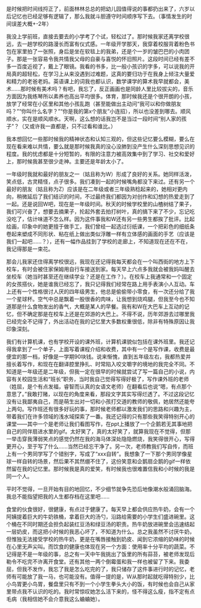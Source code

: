 是时候把时间线捋正了，前面林林总总的把幼儿园值得说的事都扔出来了，六岁以后记忆也已经足够有逻辑了，那么我就斗胆遵守时间顺序写下去。（事情发生的时间误差大概+-2年）

我没上学前班，直接去要去的小学考了个试，轻松过了。那时候我家还离学校很远，去一趟学校的路漫长而富有仪式感。一年级开学那天，我穿着校服背着粉色书包在家里拍了一张照，身后是坐在软毯上的我弟，还是个一岁的皱巴巴的小肉团子。那是一张容易令我共情我父母的自豪与喜悦的怀旧照片。这段时间已经有差不多一百度近视了，戴上了眼镜。我看的书多，比一般小孩识的字多，可以说我的开局真的超轻松，在学习上从来没遇到过难题，这真的要归功于在我身上倾注大量爱和精力的老爸老妈。英语课上的词我也都认识，数学课学的算术我早就都会，美术……那时候有美术吗？有吧，我忘了，反正画画也是同龄人里比较拔尖的，音乐方面因为我练琴所以素养也高出平均很多。体育，那时候我还是个很开朗的小孩，放学了经常在小区里和其他小孩乱跑（甚至能做出主动问“我可以和你做朋友吗？”“你叫什么名字？”“你是我的第x个朋友”小连招），所以也没差到哪去。顺风顺水，实在是顺风顺水。天啊，这么想的话我岂不是当过一段时间“别人家的孩子”？（又或许我一直都是，只不过看和谁比。）

我本想回忆一些那时候我的精神状态和认知三观的，但这些记忆要么模糊，要么在现在看来难以共情，要么就是那时候我真的没心没肺到没产生什么深刻思想见识的程度。我的忧虑都是十分短暂的，有限的注意力被高效集中到了学习、社交和爱好上，那时候我甚至很少走神。主要还是年龄太小了。

一年级时我就和最好的朋友之一（姑且称为W）形成了良好的关系。她同样活泼，笑点低，古灵精怪，点子很多。我们凑到一起的时候嘴角都没下来过。还有另一个最好的朋友（姑且称为Z）应该是在二年级或者三年级熟稔起来的，她相对更内向，稍微延后了我们结识的时间，不过最终我们都因为对创作和幻想的热爱走到了一起。还是说回W吧，现在是一年级时间。秋天的时候学校里的山楂树结了果子，我们可兴奋了，想要去摘果子，抡起外套去拍打树叶，真的搞下来了不少，忘记吃没吃了，估计味道不怎么样。因为这件事我和W还有另一些男生都挨了批评。比起绘画，印象中的她更擅于做手工，我们曾经一起选过衍纸课，一个把彩色的细纸条卷起来塑成不同形状、粘在纸上做出类似浮雕一样有立体感的画面的手艺（应该是我们一起吧……？），还有一幅作品挂到了学校的走廊上，不知道现在还在不在，我记得那是一束花。

那会儿我家还住得离学校很远，我现在还记得我每天都会在一个叫西街的地方上下校车，有时会被住家保姆用自行车接送到家。每天早上六点多我就会被我妈叫醒去坐校车（她当时甚至还在继续学业？还是在工作？）。在校车上我通常和一个固定的女孩搭伙，她是谁我已经忘了，我只记得我们经常在路上用手表演小人互动。车上还有一个性格很讨人厌的四年级男生，他总是偷偷带小零食，有一次还分给了我一个星球杯。空气中总是飘着一股很香的肉味，让我想到烧鸡腿，但我至今也不知道那是什么食物发出的香气，大概是某人的早餐。我有和W在大巴车上互动的记忆，但不确定那是在校车上还是在郊游的大巴上。不得不说，历年郊游去过哪里我已经完全不记得了，外出活动在我的记忆里大多数权重很低，除非有特殊原因让我印象深刻。

我们有计算机课，也有学校开设的课外班，计算机课貌似包括在课外班里。我还记得我拿到了一个单子，上面写着课程介绍和收费，其中有一个是写作课，收费是最便宜的那一档，好像是一学期90块钱。说来惭愧，直到五年级左右，我都热爱并擅长着写作，和现在在翻译腔里挣扎、时常陷入咬文嚼字的境地的我完全不同。不知道是一年级还是二年级，但我一定在很早的时候就尝试了写一篇自己的小说，内容有关校园生活和“班长”职务，当时我自己觉得写得好极了，写作课外班的老师（姓屈，是个有点发福，睿智而认真的女语文老师）在翻看后也说“嗯，有点那个意思了。”我敢打赌，以现在的角度来看，那段文字其实写得烂透了。不过这段记忆没有让我鄙夷自己，而是萌生出对一切和小孩打交道的教师的敬佩，她居然还能夸上两句。写作班还有很多好玩的事，那时候老师都以激发我们的思路和兴趣为主，带着我们在许多领域的浅水域探索了一番。我还记得的只有那些我笑得特别开心的课堂——其中一个是老师让我们看图写作，在ppt上播放了一个企鹅若无其事地把自己的同伴扇进水里的gif。太好笑了，真的太好笑了，就算我现在不觉得，但那一举击穿我薄弱笑点的感觉仍然在我的海马体深处隐隐燃烧，我笑得很开心，写得更开心，至于写了什么……当然已经忘干净了。另一次，老师教我们写自传，而班上有一个男同学写了个错别字，写成了“xxx自转”。我想象了一下那个男同学像星球一样自转的场景，然后果不其然绷不住了，这份笑意和企鹅扇企鹅的gif一样依然留在我的记忆里。那时候我是真的爱笑，有时候我也很难置信我和小时候的我是同一个人。

平时不觉得，一旦开始有目的地回忆，不少细节就争先恐后地像潮水般涌回脑海。我总不能指望把我的人生都存档在这里吧……

食堂的伙食很好，很健康，有点过于健康了。每天早上都会供应热牛奶，会有一个阿姨提着巨大的牛奶铁桶，拿着巨大的汤勺，沿路给需要的小学生们盛进碗里。这个桶在不同时期还会担负起装红豆汤和绿豆汤的职责。热牛奶放进碗里会迅速结起一层奶皮，而这把小时候的我恶心坏了，不知道为什么。总之我虽然不讨厌牛奶，但惟独无法接受学校的热牛奶，更是在嘴唇接触到奶皮、闻到它浓缩的奶味的时候在心里无声尖叫。而饮食的健康也体现在另一个方面：使用率十分平均的蔬菜。不记得是不是一年级的事，总之有一天中午我挑出了饭里的所有蒜苔，被老师发现后勒令不吃完不许离开食堂。还有其他一两个倒霉蛋和我一样也被留了下来。我委屈，但我不发作，我忘了我是怎么吃完的了，我只储存了这件事进行时的记忆，老师有可能放了我一马，也可能没有。值得一提的是，W从那时起就吃得特别少，比小鸟胃更小鸟胃，餐盘里只有不到一个小学生拳头大小的饭，有时候也会自己从家里带点我不认识的吃的。我时常惊叹她怎么活下来的，怪不得这么瘦，指不定有点毛病（我相信她不会介意我这么蛐蛐她）。